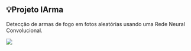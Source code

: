 ## 💡Projeto IArma 
Detecção de armas de fogo em fotos aleatórias usando uma Rede Neural Convolucional.
<p align="left">
<img src="http://img.shields.io/static/v1?label=STATUS&message=EM%20DESENVOLVIMENTO&color=GREEN&style=for-the-badge"/>
</p>
